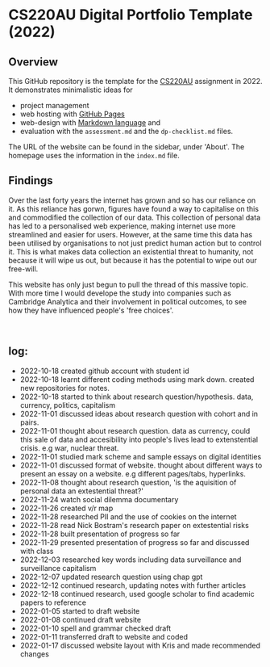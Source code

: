 # CS220AU Digital Portfolio Template (2022)

## Overview
This GitHub repository is the template for the [CS220AU](https://github.com/khofstadter/CS220AU) assignment in 2022. It demonstrates minimalistic ideas for 

- project management
- web hosting with [GitHub Pages](https://pages.github.com/) 
- web-design with [Markdown language](https://guides.github.com/features/mastering-markdown/) and
- evaluation with the `assessment.md` and the `dp-checklist.md` files. 

The URL of the website can be found in the sidebar, under 'About'. The homepage uses the information in the `index.md` file.

## Findings

Over the last forty years the internet has grown and so has our reliance on it.
As this reliance has gorwn, figures have found a way to capitalise on this and commodified the collection of our data.
This collection of personal data has led to a personalised web experience, making internet use more streamlined and easier for users. However, at the same time this data has been utilised by organisations to not just predict human action but to control it.  This is what makes data collection an existential threat to humanity, not because it will wipe us out, but because it has the potential to wipe out our free-will.

This website has only just begun to pull the thread of this massive topic. With more time I would develope the study into companies such as Cambridge Analytica and their involvement in political outcomes, to see how they have influenced people's 'free choices'.

<br>

## log:
- 2022-10-18 created github account with student id
- 2022-10-18 learnt different coding methods using mark down. created new repositories for notes.
- 2022-10-18 started to think about research question/hypothesis. data, currency, politics, capitalism
- 2022-11-01 discussed ideas about research question with cohort and in pairs.
- 2022-11-01 thought about research question. data as currency, could this sale of data and accesibility into people's lives lead to extenstential crisis. e.g war, nuclear threat.
- 2022-11-01 studied mark scheme and sample essays on digital identities 
- 2022-11-01 discussed format of website. thought about different ways to present an essay on a website. e.g different pages/tabs, hyperlinks.
- 2022-11-08 thought about research question, 'is the aquisition of personal data an extestential threat?'
- 2022-11-24 watch social dilemma documentary
- 2022-11-26 created v/r map
- 2022-11-28 researched PII and the use of cookies on the internet
- 2022-11-28 read Nick Bostram's research paper on extestential risks
- 2022-11-28 built presentation of progress so far
- 2022-11-29 presented presentation of progress so far and discussed with class
- 2022-12-03 researched key words including data surveillance and surveillance capitalism
- 2022-12-07 updated research question using chap gpt
- 2022-12-12 continued research, updating notes with further articles
- 2022-12-18 continued research, used google scholar to find academic papers to reference
- 2022-01-05 started to draft website 
- 2022-01-08 continued draft website
- 2022-01-10 spell and grammar checked draft
- 2022-01-11 transferred draft to website and coded
- 2022-01-17 discussed website layout with Kris and made recommended changes
